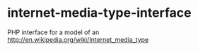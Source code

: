 # internet-media-type-interface
PHP interface for a model of an http://en.wikipedia.org/wiki/Internet_media_type

